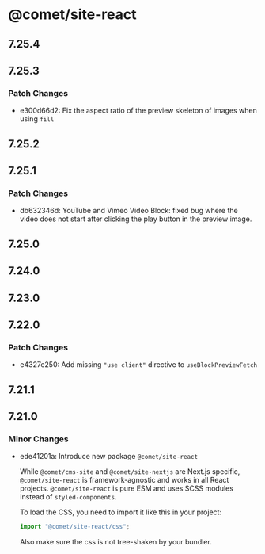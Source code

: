 # @comet/site-react

## 7.25.4

## 7.25.3

### Patch Changes

-   e300d66d2: Fix the aspect ratio of the preview skeleton of images when using `fill`

## 7.25.2

## 7.25.1

### Patch Changes

-   db632346d: YouTube and Vimeo Video Block: fixed bug where the video does not start after clicking the play button in the preview image.

## 7.25.0

## 7.24.0

## 7.23.0

## 7.22.0

### Patch Changes

-   e4327e250: Add missing `"use client"` directive to `useBlockPreviewFetch`

## 7.21.1

## 7.21.0

### Minor Changes

-   ede41201a: Introduce new package `@comet/site-react`

    While `@comet/cms-site` and `@comet/site-nextjs` are Next.js specific, `@comet/site-react` is framework-agnostic and works in all React projects.
    `@comet/site-react` is pure ESM and uses SCSS modules instead of `styled-components`.

    To load the CSS, you need to import it like this in your project:

    ```ts
    import "@comet/site-react/css";
    ```

    Also make sure the css is not tree-shaken by your bundler.
